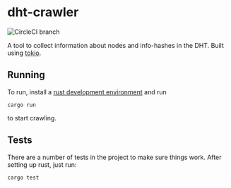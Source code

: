 # dht-crawler

![CircleCI branch](https://img.shields.io/circleci/project/github/0xcaff/dht-crawler/master.svg)

A tool to collect information about nodes and info-hashes in the DHT. Built
using [tokio].

## Running

To run, install a [rust development environment][dev] and run

    cargo run

to start crawling.

## Tests

There are a number of tests in the project to make sure things work. After
setting up rust, just run:

    cargo test

[dev]: https://doc.rust-lang.org/1.27.2/book/second-edition/ch01-01-installation.html
[tokio]: tokio.rs
